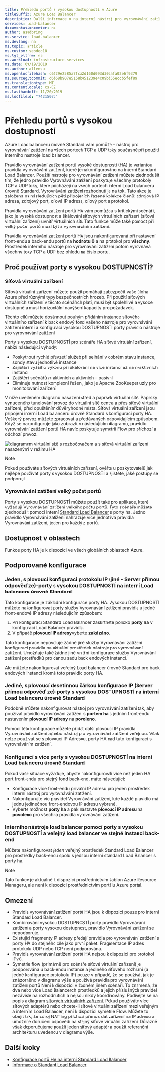 ```yaml
---
title: Přehledu portů s vysokou dostupností v Azure
titleSuffix: Azure Load Balancer
description: Další informace o na interní nástroj pro vyrovnávání zatížení porty vysokou dostupnost.
services: load-balancer
documentationcenter: na
author: asudbring
ms.service: load-balancer
ms.devlang: na
ms.topic: article
ms.custom: seodec18
ms.tgt_pltfrm: na
ms.workload: infrastructure-services
ms.date: 09/19/2019
ms.author: allensu
ms.openlocfilehash: c6529e2585a7fca2d160d093d303afa02e6f9379
ms.sourcegitcommit: d6b68b907e5158b451239e4c09bb55eccb5fef89
ms.translationtype: MT
ms.contentlocale: cs-CZ
ms.lasthandoff: 11/20/2019
ms.locfileid: "74215077"
---
```

# <a name="high-availability-ports-overview"></a>Přehledu portů s vysokou dostupností

Azure Load balanceru úrovně Standard vám pomůže – nástroj pro vyrovnávání zatížení na všech portech TCP a UDP toky současně při použití interního nástroje load balancer. 

Pravidlo vyrovnávání zatížení portů vysoké dostupnosti (HA) je variantou pravidla vyrovnávání zatížení, které je nakonfigurováno na interní Standard Load Balancer. Použití nástroje pro vyrovnávání zatížení můžete zjednodušit tím, že jedno pravidlo Vyrovnávání zatížení poskytuje všechny protokoly TCP a UDP toky, které přicházejí na všech portech interní Load balanceru úrovně Standard. Vyrovnávání zatížení rozhodnutí je na tok. Tato akce je založena na následujících pěti připojeních řazené kolekce členů: zdrojová IP adresa, zdrojový port, cílová IP adresa, cílový port a protokol.

Pravidla vyrovnávání zatížení portů HA vám pomůžou s kritickými scénáři, jako je vysoká dostupnost a škálování síťových virtuálních zařízení (síťová virtuální zařízení) uvnitř virtuálních sítí. Tato funkce může také pomoct při velký počet portů musí být s vyrovnáváním zatížení. 

Pravidla vyrovnávání zatížení portů HA jsou nakonfigurovaná při nastavení front-endu a back-endu portů na **hodnotu 0** a na protokol pro **všechny**. Prostředek interního nástroje pro vyrovnávání zatížení potom vyrovnává všechny toky TCP a UDP bez ohledu na číslo portu.

## <a name="why-use-ha-ports"></a>Proč používat porty s vysokou DOSTUPNOSTÍ?

### <a name="nva"></a>Síťová virtuální zařízení

Síťová virtuální zařízení můžete použít pomáhají zabezpečit vaše úloha Azure před různými typy bezpečnostních hrozeb. Při použití síťových virtuálních zařízení v těchto scénářích platí, musí být spolehlivé a vysoce dostupné a musí horizontální navýšení kapacity pro požadavek.

Těchto cílů můžete dosáhnout pouhým přidáním instance síťového virtuálního zařízení k back endový fond vašeho nástroje pro vyrovnávání zatížení interní a konfiguraci vysokou DOSTUPNOSTÍ porty pravidlo nástroje pro vyrovnávání zatížení.

Porty s vysokou DOSTUPNOSTÍ pro scénáře HA síťové virtuální zařízení, nabízí následující výhody:
- Poskytnout rychlé převzetí služeb při selhání v dobrém stavu instance, sondy stavu jednotlivé instance
- Zajištění vyššího výkonu při škálování na více instancí až na *n*-aktivních instancí
- Zajištění scénářů *n*-aktivních a aktivních – pasivní
- Eliminuje nutnost komplexní řešení, jako je Apache ZooKeeper uzly pro monitorování zařízení

V níže uvedeném diagramu nasazení střed a paprsek virtuální sítě. Paprsky vynuceného tunelování provoz do virtuální sítě centra a přes síťové virtuální zařízení, před opuštěním důvěryhodné místa. Síťová virtuální zařízení jsou připojeni interní Load balanceru úrovně Standard s konfigurací porty HA. Veškerý provoz můžete zpracovat a předávaných odpovídajícím způsobem. Když se nakonfiguruje jako zobrazit v následujícím diagramu, pravidlo vyrovnávání zatížení portů HA navíc poskytuje symetrii Flow pro příchozí a odchozí provoz.

<a node="diagram"></a>
![diagramem virtuální sítě s rozbočovačem a s síťová virtuální zařízení nasazenými v režimu HA](./media/load-balancer-ha-ports-overview/nvaha.png)

>[!NOTE]
> Pokud používáte síťových virtuálních zařízení, ověřte u poskytovatelů jak nejlépe používat porty s vysokou DOSTUPNOSTÍ a zjistěte, jaké postupy se podporují.

### <a name="load-balancing-large-numbers-of-ports"></a>Vyrovnávání zatížení velký počet portů

Porty s vysokou DOSTUPNOSTÍ můžete použít také pro aplikace, které vyžadují Vyrovnávání zatížení velkého počtu portů. Tyto scénáře můžete zjednodušit pomocí interní [Standard Load Balancer](load-balancer-standard-overview.md) s porty ha. Jedno pravidlo Vyrovnávání zatížení nahrazuje více jednotlivá pravidla Vyrovnávání zatížení, jeden pro každý z portů.

## <a name="region-availability"></a>Dostupnost v oblastech

Funkce porty HA je k dispozici ve všech globálních oblastech Azure.

## <a name="supported-configurations"></a>Podporované konfigurace

### <a name="a-single-non-floating-ip-non-direct-server-return-ha-ports-configuration-on-an-internal-standard-load-balancer"></a>Jeden, s plovoucí konfiguraci protokolu IP (jiné - Server přímou odpověď ze)-porty s vysokou DOSTUPNOSTÍ na interní Load balanceru úrovně Standard

Tato konfigurace je základní konfigurace porty HA. Vysokou DOSTUPNOSTÍ můžete nakonfigurovat porty služby Vyrovnávání zatížení pravidla u jedné front-endové IP adresy následujícím způsobem:
1. Při konfiguraci Standard Load Balancer zaškrtněte políčko **porty ha** v konfiguraci Load Balancer pravidla.
2. V případě **plovoucí IP adresy**vyberte **zakázáno**.

Tato konfigurace nepovoluje žádné jiné služby Vyrovnávání zatížení konfiguraci pravidla na aktuální prostředek nástroje pro vyrovnávání zatížení. Umožňuje také žádné jiné vnitřní konfigurace služby Vyrovnávání zatížení prostředků pro danou sadu back endových instancí.

Ale můžete nakonfigurovat veřejný Load balancer úrovně Standard pro back endových instancí kromě toto pravidlo porty HA.

### <a name="a-single-floating-ip-direct-server-return-ha-ports-configuration-on-an-internal-standard-load-balancer"></a>Jediné, s plovoucí desetinnou čárkou konfigurace IP (Server přímou odpověď ze)-porty s vysokou DOSTUPNOSTÍ na interní Load balanceru úrovně Standard

Podobně můžete nakonfigurovat nástroj pro vyrovnávání zatížení tak, aby používal pravidlo vyrovnávání zatížení s **portem ha** s jedním front-endu nastavením **plovoucí IP adresy** na **povoleno**. 

Pomocí této konfigurace můžete přidat další plovoucí IP pravidla Vyrovnávání zatížení a/nebo nástroj pro vyrovnávání zatížení veřejnou. Však nelze používat se s plovoucí IP Adresou, porty HA nad tuto konfiguraci s vyrovnáváním zatížení.

### <a name="multiple-ha-ports-configurations-on-an-internal-standard-load-balancer"></a>Konfigurací s více porty s vysokou DOSTUPNOSTÍ na interní Load balanceru úrovně Standard

Pokud vaše situace vyžaduje, abyste nakonfigurovali více než jeden HA port front-endu pro stejný fond back-end, máte následující: 
- Konfigurace více front-endu privátní IP adresu pro jeden prostředek interní nástroj pro vyrovnávání zatížení.
- Nakonfigurujte víc pravidel Vyrovnávání zatížení, kde každé pravidlo má jednu jedinečnou front-endovou IP adresu vybrané.
- Vyberte možnost **porty ha** a pak nastavte **plovoucí IP adresu** na **povoleno** pro všechna pravidla vyrovnávání zatížení.

### <a name="an-internal-load-balancer-with-ha-ports-and-a-public-load-balancer-on-the-same-back-end-instance"></a>Interního nástroje load balancer pomocí porty s vysokou DOSTUPNOSTÍ a veřejný load balancer ve stejné instanci back-end

Můžete nakonfigurovat *jeden* veřejný prostředek Standard Load Balancer pro prostředky back-endu spolu s jednou interní standard Load Balancer s porty ha.

>[!NOTE]
>Tato funkce je aktuálně k dispozici prostřednictvím šablon Azure Resource Manageru, ale není k dispozici prostřednictvím portálu Azure portal.

## <a name="limitations"></a>Omezení

- Pravidla vyrovnávání zatížení portů HA jsou k dispozici pouze pro interní Standard Load Balancer.
- Kombinování vysokou DOSTUPNOSTÍ porty pravidlo Vyrovnávání zatížení a porty vysokou dostupnost, pravidlo Vyrovnávání zatížení se nepodporuje.
- Existující fragmenty IP adresy předají pravidla pro vyrovnávání zatížení s porty HA do stejného cíle jako první paket.  Fragmentace IP adres protokolu UDP nebo TCP není podporována.
- Pravidla vyrovnávání zatížení portů HA nejsou k dispozici pro protokol IPv6.
- Symetrie flow (primárně pro scénáře síťové virtuální zařízení) je podporována u back-endu instance a jediného síťového rozhraní (a jedné konfigurace protokolu IP) pouze v případě, že se používá, jak je znázorněno v diagramu výše a používá pravidla pro vyrovnávání zatížení portů Není k dispozici v žádném jiném scénáři. To znamená, že dva nebo více Load Balancerch prostředků a jejich příslušných pravidel nezávisle na rozhodnutích a nejsou nikdy koordinovány. Podívejte se na popis a diagram [síťových virtuálních zařízení](#nva). Pokud používáte více síťových adaptérů nebo chcete-li síťové virtuální zařízení mezi veřejným a interním Load Balancer, není k dispozici symetrie Flow.  Můžete to obejít tak, že zdroj NAT'ing příchozí přenos dat zařízení na IP adresu a umožníte doručení odpovědí na stejný síťové virtuální zařízení.  Důrazně však doporučujeme použít jeden síťový adaptér a použít referenční architekturu uvedenou v diagramu výše.


## <a name="next-steps"></a>Další kroky

- [Konfigurace portů HA na interní Standard Load Balancer](load-balancer-configure-ha-ports.md)
- [Informace o Standard Load Balancer](load-balancer-standard-overview.md)
